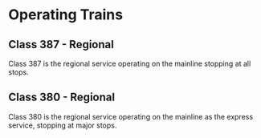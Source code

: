 # Operating Trains

## Class 387 - Regional

Class 387 is the regional service operating on the mainline stopping at all stops.



## Class 380 - Regional

Class 380 is the regional service operating on the mainline as the express service, stopping at major stops.

